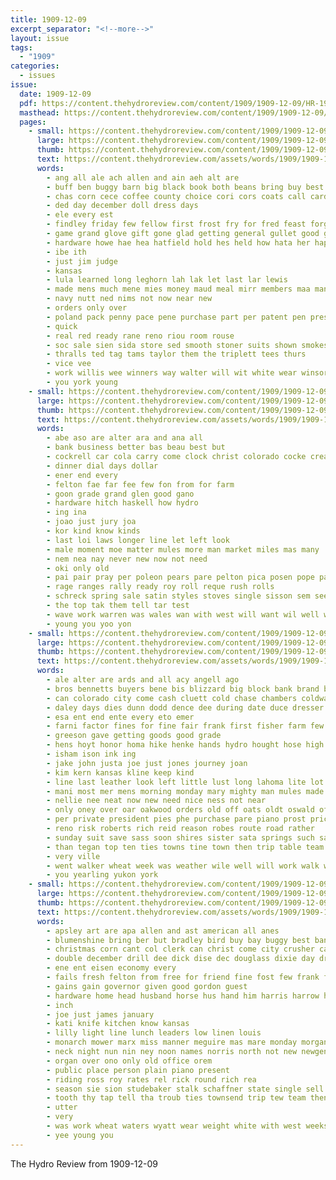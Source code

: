 ```yaml
---
title: 1909-12-09
excerpt_separator: "<!--more-->"
layout: issue
tags:
  - "1909"
categories:
  - issues
issue:
  date: 1909-12-09
  pdf: https://content.thehydroreview.com/content/1909/1909-12-09/HR-1909-12-09.pdf
  masthead: https://content.thehydroreview.com/content/1909/1909-12-09/masthead/HR-1909-12-09.jpg
  pages:
    - small: https://content.thehydroreview.com/content/1909/1909-12-09/small/HR-1909-12-09-01.jpg
      large: https://content.thehydroreview.com/content/1909/1909-12-09/large/HR-1909-12-09-01.jpg
      thumb: https://content.thehydroreview.com/content/1909/1909-12-09/thumbnails/HR-1909-12-09-01.jpg
      text: https://content.thehydroreview.com/assets/words/1909/1909-12-09/HR-1909-12-09-01.txt
      words:
        - ang all ale ach allen and ain aeh alt are
        - buff ben buggy barn big black book both beans bring buy best buyer bretz but bus bull brown boys butter bird
        - chas corn cece coffee county choice cori cors coats call card curnutt cockerel china can chance cock come contri cok cheap christmas caddo
        - ded day december doll dress days
        - ele every est
        - findley friday few fellow first frost fry for fred feast forget
        - game grand glove gift gone glad getting general gullet good goods given
        - hardware howe hae hea hatfield hold hes held how hata her happy hydro high has hen hughes hinton hoelscher
        - ibe ith
        - just jim judge
        - kansas
        - lula learned long leghorn lah lak let last lar lewis
        - made mens much mene mies money maud meal mirr members maa many mules miss mon mckee means miles most
        - navy nutt ned nims not now near new
        - orders only over
        - poland pack penny pace pene purchase part per patent pen president payne present people post pet phe
        - quick
        - real red ready rane reno riou room rouse
        - soc sale sien sida store sed smooth stoner suits shown smokes see stock stormy show shires saturday south sack saving shoot say sur still stuff soon service special sell safe standard scott score second shirts spain
        - thralls ted tag tams taylor them the triplett tees thurs
        - vice vee
        - work willis wee winners way walter will wit white wear winsor warm well was water wool wagon
        - you york young
    - small: https://content.thehydroreview.com/content/1909/1909-12-09/small/HR-1909-12-09-02.jpg
      large: https://content.thehydroreview.com/content/1909/1909-12-09/large/HR-1909-12-09-02.jpg
      thumb: https://content.thehydroreview.com/content/1909/1909-12-09/thumbnails/HR-1909-12-09-02.jpg
      text: https://content.thehydroreview.com/assets/words/1909/1909-12-09/HR-1909-12-09-02.txt
      words:
        - abe aso are alter ara and ana all
        - bank business better bas beau best but
        - cockrell car cola carry come clock christ colorado cocke crea cashier cocks can cork comes call
        - dinner dial days dollar
        - ener end every
        - felton fae far fee few fon from for farm
        - goon grade grand glen good gano
        - hardware hitch haskell how hydro
        - ing ina
        - joao just jury joa
        - kor kind know kinds
        - last loi laws longer line let left look
        - male moment moe matter mules more man market miles mas many
        - nem nea nay never new now not need
        - oki only old
        - pai pair pray per poleon pears pare pelton pica posen pope paper
        - rage ranges rally ready roy roll reque rush rolls
        - schreck spring sale satin styles stoves single sisson sem see sir sema stove season sank state sons
        - the top tak them tell tar test
        - wave work warren was wales wan with west will want wil well wall
        - young you yoo yon
    - small: https://content.thehydroreview.com/content/1909/1909-12-09/small/HR-1909-12-09-03.jpg
      large: https://content.thehydroreview.com/content/1909/1909-12-09/large/HR-1909-12-09-03.jpg
      thumb: https://content.thehydroreview.com/content/1909/1909-12-09/thumbnails/HR-1909-12-09-03.jpg
      text: https://content.thehydroreview.com/assets/words/1909/1909-12-09/HR-1909-12-09-03.txt
      words:
        - ale alter are ards and all acy angell ago
        - bros bennetts buyers bene bis blizzard big block bank brand brother been bills bradley balla boxall bunch boys botton buy begin bound back ball best books butter beg but body business
        - can colorado city come cash cluett cold chase chambers coldwater cockrell cure colts cos clear car chas cross cough candies cancer corn champion cause came cream county case christmas cover card call content carly class cotton combs cases
        - daley days dies dunn dodd dence dee during date duce dresser dairy deal davidson dress deni day
        - esa ent end ente every eto emer
        - farni factor fines for fine fair frank first fisher farm few fast from forget full friday fancy fall friends favor
        - greeson gave getting goods good grade
        - hens hoyt honor homa hike henke hands hydro hought hose high harder her harness hie hanover holmes hou has home had horse hobby house hicks hobart heal holiday health hurry
        - isham ison ink ing
        - jake john justa joe just jones journey joan
        - kim kern kansas kline keep kind
        - line last leather look left little lust long lahoma lite lot law lin loan lacy linen lay lett light
        - mani most mer mens morning monday mary mighty man mules made maker market mon men mule many more mil miss mar miles mound money mexico
        - nellie nee neat now new need nice ness not near
        - only oney over oar oakwood orders old off oats oldt oswald office
        - per private president pies phe purchase pare piano prost price parma person part pure place pro
        - reno risk roberts rich reid reason robes route road rather
        - sunday suit save sass soon shires sister sata springs such sales settle south schools silk shall seed standard store storms sat stand sas salesman sary sorrow stands see stockton san sury selling sale special short sell state six shoe she
        - than tegan top ten ties towns tine town then trip table team them thralls the
        - very ville
        - went walker wheat week was weather wile well will work walk weeks warm western woods winner wedding west wind while with
        - you yearling yukon york
    - small: https://content.thehydroreview.com/content/1909/1909-12-09/small/HR-1909-12-09-04.jpg
      large: https://content.thehydroreview.com/content/1909/1909-12-09/large/HR-1909-12-09-04.jpg
      thumb: https://content.thehydroreview.com/content/1909/1909-12-09/thumbnails/HR-1909-12-09-04.jpg
      text: https://content.thehydroreview.com/assets/words/1909/1909-12-09/HR-1909-12-09-04.txt
      words:
        - apsley art are apa allen and ast american all anes
        - blumenshine bring ber but bradley bird buy bay buggy best bank begin barn both broom big block baby
        - christmas corn cant col clerk can christ come city crusher call cream con collins crier cattle cutter cluett coats cai clyde
        - double december drill dee dick dise dec douglass dixie day dress
        - ene ent eisen economy every
        - fails fresh felton from free for friend fine fost few frank fell fish
        - gains gain governor given good gordon guest
        - hardware home head husband horse hus hand him harris harrow hell holiday harness hydro her
        - inch
        - joe just james january
        - kati knife kitchen know kansas
        - lilly light line lunch leaders low linen louis
        - monarch mower marx miss manner meguire mas mare monday morgan more mills maud man miles many milk mules
        - neck night nun nin ney noon names norris north not new newgent
        - organ over ono only old office orem
        - public place person plain piano present
        - riding ross roy rates rel rick round rich rea
        - season sie sion studebaker stalk schaffner state single sell steel silks silk saturday sider sun surgeon stock sis sells south set span see stove sled sieg sale store
        - tooth thy tap tell tha troub ties townsend trip tew team then tat take tree tiny too the
        - utter
        - very
        - was work wheat waters wyatt wear weight white with west weeks wilson write wee will western
        - yee young you
---
```


The Hydro Review from 1909-12-09

<!--more-->


